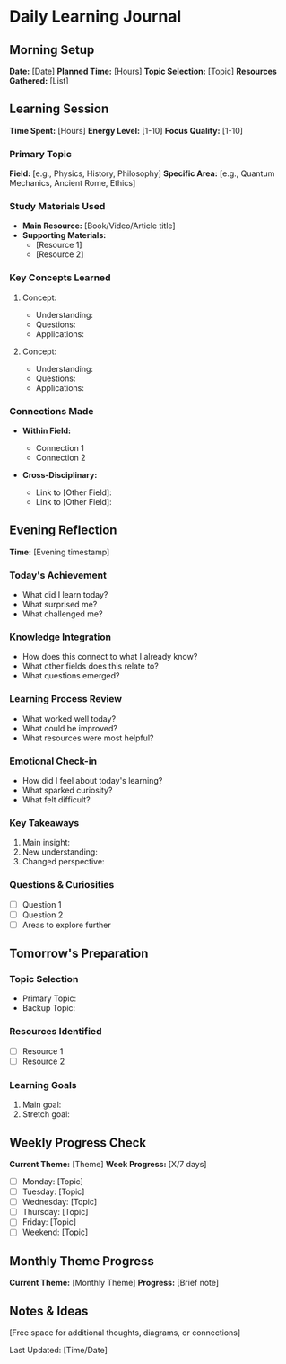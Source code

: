 # Daily Learning Journal

## Morning Setup
**Date:** [Date]
**Planned Time:** [Hours]
**Topic Selection:** [Topic]
**Resources Gathered:** [List]

## Learning Session
**Time Spent:** [Hours]
**Energy Level:** [1-10]
**Focus Quality:** [1-10]

### Primary Topic
**Field:** [e.g., Physics, History, Philosophy]
**Specific Area:** [e.g., Quantum Mechanics, Ancient Rome, Ethics]

### Study Materials Used
- **Main Resource:** [Book/Video/Article title]
- **Supporting Materials:** 
  - [Resource 1]
  - [Resource 2]

### Key Concepts Learned
1. Concept:
   - Understanding:
   - Questions:
   - Applications:

2. Concept:
   - Understanding:
   - Questions:
   - Applications:

### Connections Made
- **Within Field:**
  - Connection 1
  - Connection 2

- **Cross-Disciplinary:**
  - Link to [Other Field]:
  - Link to [Other Field]:

## Evening Reflection
**Time:** [Evening timestamp]

### Today's Achievement
- What did I learn today?
- What surprised me?
- What challenged me?

### Knowledge Integration
- How does this connect to what I already know?
- What other fields does this relate to?
- What questions emerged?

### Learning Process Review
- What worked well today?
- What could be improved?
- What resources were most helpful?

### Emotional Check-in
- How did I feel about today's learning?
- What sparked curiosity?
- What felt difficult?

### Key Takeaways
1. Main insight:
2. New understanding:
3. Changed perspective:

### Questions & Curiosities
- [ ] Question 1
- [ ] Question 2
- [ ] Areas to explore further

## Tomorrow's Preparation
### Topic Selection
- Primary Topic:
- Backup Topic:

### Resources Identified
- [ ] Resource 1
- [ ] Resource 2

### Learning Goals
1. Main goal:
2. Stretch goal:

## Weekly Progress Check
**Current Theme:** [Theme]
**Week Progress:** [X/7 days]
- [ ] Monday: [Topic]
- [ ] Tuesday: [Topic]
- [ ] Wednesday: [Topic]
- [ ] Thursday: [Topic]
- [ ] Friday: [Topic]
- [ ] Weekend: [Topic]

## Monthly Theme Progress
**Current Theme:** [Monthly Theme]
**Progress:** [Brief note]

## Notes & Ideas
[Free space for additional thoughts, diagrams, or connections]

Last Updated: [Time/Date] 